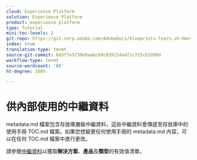 ```yaml
---
cloud: Experience Platform
solution: Experience Platform
product: experience platform
type: Tutorial
mini-toc-levels: 2
git-repo: https://git.corp.adobe.com/AdobeDocs/blueprints-learn.zh-Hant
index: true
translation-type: tm+mt
source-git-commit: 643ffe3730e0aa6cb9c859154a4f2c725cb1099d
workflow-type: tm+mt
source-wordcount: '65'
ht-degree: 100%

---
```



# 供內部使用的中繼資料

metadata.md 檔案包含存放庫層級中繼資料，這些中繼資料會傳遞至存放庫中的使用手冊 TOC.md 檔案。如果您想變更任何使用手冊的 metadata.md 內容，可以在任何 TOC.md 檔案中進行更改。

請參閱[中繼資料](https://experienceleague.adobe.com/docs/authoring-guide-exl/using/editing/user-guide-setup/metadata.html?lang=zh-Hant)以獲取&#x200B;**解決方案**、**產品**&#x200B;及&#x200B;**類型**&#x200B;的有效值清單。
